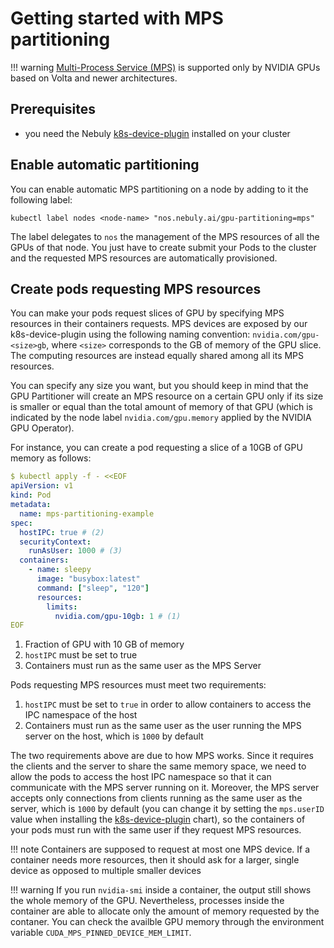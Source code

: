 # Getting started with MPS partitioning

!!! warning
    [Multi-Process Service (MPS)](https://docs.nvidia.com/deploy/mps/index.html) is supported only by NVIDIA GPUs
    based on Volta and newer architectures.

## Prerequisites

- you need the Nebuly [k8s-device-plugin](https://github.com/nebuly-ai/k8s-device-plugin#installation) installed on your cluster

## Enable automatic partitioning

You can enable automatic MPS partitioning on a node by adding to it the following label:

```shell
kubectl label nodes <node-name> "nos.nebuly.ai/gpu-partitioning=mps"
```

The label delegates to `nos` the management of the MPS resources of all the GPUs of that node. You just have
to create submit your Pods to the cluster and  the requested MPS resources are automatically provisioned.

## Create pods requesting MPS resources

You can make your pods request slices of GPU by specifying MPS resources in their containers requests.
MPS devices are exposed by our k8s-device-plugin using the following naming convention:
`nvidia.com/gpu-<size>gb`, where `<size>` corresponds to the GB of memory of the GPU slice.
The computing resources are instead equally shared among all its MPS resources.

You can specify any size you want, but you should keep in mind that the GPU Partitioner will create an MPS resource
on a certain GPU only if its size is smaller or equal than the total amount of memory of that GPU (which is indicated by the
node label `nvidia.com/gpu.memory` applied by the NVIDIA GPU Operator).

For instance, you can create a pod requesting a slice of a 10GB of GPU memory as follows:

```yaml
$ kubectl apply -f - <<EOF
apiVersion: v1
kind: Pod
metadata:
  name: mps-partitioning-example
spec:
  hostIPC: true # (2)
  securityContext:
    runAsUser: 1000 # (3)
  containers:
    - name: sleepy
      image: "busybox:latest"
      command: ["sleep", "120"]
      resources:
        limits:
          nvidia.com/gpu-10gb: 1 # (1)
EOF
```

1. Fraction of GPU with 10 GB of memory
2. `hostIPC` must be set to true
3. Containers must run as the same user as the MPS Server

Pods requesting MPS resources must meet two requirements:

1. `hostIPC` must be set to `true` in order to allow containers to access the IPC namespace of the host
2. Containers must run as the same user as the user running the MPS server on the host, which is `1000` by default

The two requirements above are due to how MPS works. Since it requires the clients and the server to share the same
memory space, we need to allow the pods to access the host IPC namespace so that it can communicate with the MPS server
running on it. Moreover, the MPS server accepts only connections from clients running as the same user as the server,
which is `1000` by default (you can change it by setting the `mps.userID` value when installing the
[k8s-device-plugin](https://github.com/nebuly-ai/k8s-device-plugin#installation) chart), so the containers of your pods
must run with the same user if they request MPS resources.

!!! note
    Containers are supposed to request at most one MPS device. If a container needs more resources,
    then it should ask for a larger, single device as opposed to multiple smaller devices

!!! warning
    If you run `nvidia-smi` inside a container, the output still shows the whole memory of the GPU.
    Nevertheless, processes inside the container are able to allocate only the amount of memory requested by the contaner.
    You can check the availble GPU memory through the environment variable `CUDA_MPS_PINNED_DEVICE_MEM_LIMIT`.
